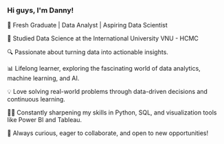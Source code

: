 ### Hi guys, I'm Danny!

🚀 Fresh Graduate | Data Analyst | Aspiring Data Scientist

🏫 Studied Data Science at the International University VNU - HCMC

🔍 Passionate about turning data into actionable insights.

📊 Lifelong learner, exploring the fascinating world of data analytics, machine learning, and AI.

💡 Love solving real-world problems through data-driven decisions and continuous learning.

👨‍💻 Constantly sharpening my skills in Python, SQL, and visualization tools like Power BI and Tableau.

🌱 Always curious, eager to collaborate, and open to new opportunities!
